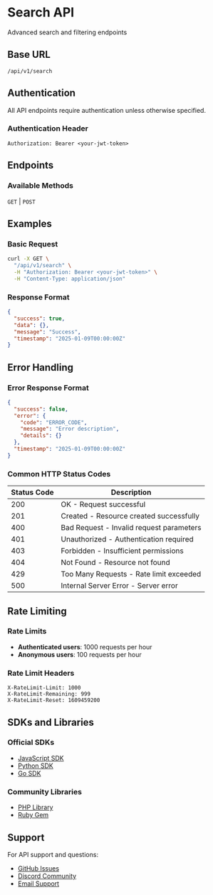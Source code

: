 # Search API

Advanced search and filtering endpoints

## Base URL

```
/api/v1/search
```

## Authentication

All API endpoints require authentication unless otherwise specified.

### Authentication Header

```http
Authorization: Bearer <your-jwt-token>
```

## Endpoints

### Available Methods

`GET` | `POST`

## Examples

### Basic Request

```bash
curl -X GET \
  "/api/v1/search" \
  -H "Authorization: Bearer <your-jwt-token>" \
  -H "Content-Type: application/json"
```

### Response Format

```json
{
  "success": true,
  "data": {},
  "message": "Success",
  "timestamp": "2025-01-09T00:00:00Z"
}
```

## Error Handling

### Error Response Format

```json
{
  "success": false,
  "error": {
    "code": "ERROR_CODE",
    "message": "Error description",
    "details": {}
  },
  "timestamp": "2025-01-09T00:00:00Z"
}
```

### Common HTTP Status Codes

| Status Code | Description |
|-------------|-------------|
| 200 | OK - Request successful |
| 201 | Created - Resource created successfully |
| 400 | Bad Request - Invalid request parameters |
| 401 | Unauthorized - Authentication required |
| 403 | Forbidden - Insufficient permissions |
| 404 | Not Found - Resource not found |
| 429 | Too Many Requests - Rate limit exceeded |
| 500 | Internal Server Error - Server error |

## Rate Limiting

### Rate Limits

- **Authenticated users**: 1000 requests per hour
- **Anonymous users**: 100 requests per hour

### Rate Limit Headers

```http
X-RateLimit-Limit: 1000
X-RateLimit-Remaining: 999
X-RateLimit-Reset: 1609459200
```

## SDKs and Libraries

### Official SDKs

- [JavaScript SDK](https://github.com/medianest/js-sdk)
- [Python SDK](https://github.com/medianest/python-sdk)
- [Go SDK](https://github.com/medianest/go-sdk)

### Community Libraries

- [PHP Library](https://github.com/community/medianest-php)
- [Ruby Gem](https://github.com/community/medianest-ruby)

## Support

For API support and questions:

- [GitHub Issues](https://github.com/medianest/medianest/issues)
- [Discord Community](https://discord.gg/medianest)
- [Email Support](mailto:api-support@medianest.com)
